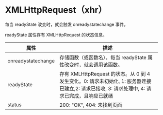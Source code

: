 # XMLHttpRequest（xhr）

每当 readyState 改变时，就会触发 onreadystatechange 事件。

readyState 属性存有 XMLHttpRequest 的状态信息。

|  属性   | 描述  |
|  ----  | ----  |
| onreadystatechange | 存储函数（或函数名），每当 readyState 属性改变时，就会调用该函数。|
| readyState | 存有 XMLHttpRequest 的状态。从 0 到 4 发生变化。0: 请求未初始化, 1: 服务器连接已建立,2: 请求已接收, 3: 请求处理中, 4: 请求已完成，且响应已就绪 |
| status |	200: "OK", 404: 未找到页面 |